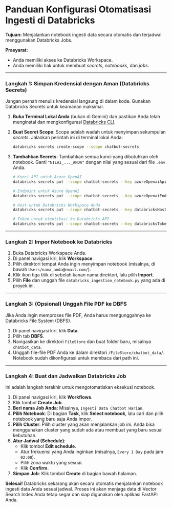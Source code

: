 # Panduan Konfigurasi Otomatisasi Ingesti di Databricks

**Tujuan:** Menjalankan notebook ingesti data secara otomatis dan terjadwal menggunakan Databricks Jobs.

**Prasyarat:**
*   Anda memiliki akses ke Databricks Workspace.
*   Anda memiliki hak untuk membuat *secrets*, *notebooks*, dan *jobs*.

---

### Langkah 1: Simpan Kredensial dengan Aman (Databricks Secrets)

Jangan pernah menulis kredensial langsung di dalam kode. Gunakan Databricks Secrets untuk keamanan maksimal.

1.  **Buka Terminal Lokal Anda** (bukan di Gemini) dan pastikan Anda telah menginstal dan mengkonfigurasi [Databricks CLI](https://docs.databricks.com/en/dev-tools/cli/index.html).

2.  **Buat Secret Scope**: Scope adalah wadah untuk menyimpan sekumpulan *secrets*. Jalankan perintah ini di terminal lokal Anda:
    ```bash
    databricks secrets create-scope --scope chatbot-secrets
    ```

3.  **Tambahkan Secrets**: Tambahkan semua kunci yang dibutuhkan oleh notebook. Ganti `"NILAI_..._ANDA"` dengan nilai yang sesuai dari file `.env` Anda.
    ```bash
    # Kunci API untuk Azure OpenAI
    databricks secrets put --scope chatbot-secrets --key azureOpenaiApiKey --string-value "NILAI_AZURE_OPENAI_API_KEY_ANDA"

    # Endpoint untuk Azure OpenAI
    databricks secrets put --scope chatbot-secrets --key azureOpenaiEndpoint --string-value "NILAI_AZURE_OPENAI_ENDPOINT_ANDA"

    # Host untuk Databricks Workspace Anda
    databricks secrets put --scope chatbot-secrets --key databricksHost --string-value "NILAI_DATABRICKS_HOST_ANDA"

    # Token untuk otentikasi ke Databricks API
    databricks secrets put --scope chatbot-secrets --key databricksToken --string-value "NILAI_DATABRICKS_TOKEN_ANDA"
    ```

---

### Langkah 2: Impor Notebook ke Databricks

1.  Buka Databricks Workspace Anda.
2.  Di panel navigasi kiri, klik **Workspace**.
3.  Pilih direktori tempat Anda ingin menyimpan notebook (misalnya, di bawah `Users/nama_anda@email.com/`).
4.  Klik ikon tiga titik di sebelah kanan nama direktori, lalu pilih **Import**.
5.  Pilih **File** dan unggah file `databricks_ingestion_notebook.py` yang ada di proyek ini.

---

### Langkah 3: (Opsional) Unggah File PDF ke DBFS

Jika Anda ingin memproses file PDF, Anda harus mengunggahnya ke Databricks File System (DBFS).

1.  Di panel navigasi kiri, klik **Data**.
2.  Pilih tab **DBFS**.
3.  Navigasikan ke direktori `FileStore` dan buat folder baru, misalnya `chatbot_data`.
4.  Unggah file-file PDF Anda ke dalam direktori `/FileStore/chatbot_data/`. Notebook sudah dikonfigurasi untuk membaca dari path ini.

---

### Langkah 4: Buat dan Jadwalkan Databricks Job

Ini adalah langkah terakhir untuk mengotomatiskan eksekusi notebook.

1.  Di panel navigasi kiri, klik **Workflows**.
2.  Klik tombol **Create Job**.
3.  **Beri nama Job Anda**: Misalnya, `Ingesti Data Chatbot Harian`.
4.  **Pilih Notebook**: Di bagian **Task**, klik **Select notebook**, lalu cari dan pilih notebook yang baru saja Anda impor.
5.  **Pilih Cluster**: Pilih cluster yang akan menjalankan job ini. Anda bisa menggunakan cluster yang sudah ada atau membuat yang baru sesuai kebutuhan.
6.  **Atur Jadwal (Schedule)**:
    *   Klik tombol **Edit schedule**.
    *   Atur frekuensi yang Anda inginkan (misalnya, `Every 1 Day` pada jam `02:00`).
    *   Pilih zona waktu yang sesuai.
    *   Klik **Confirm**.
7.  **Simpan Job**: Klik tombol **Create** di bagian bawah halaman.

**Selesai!** Databricks sekarang akan secara otomatis menjalankan notebook ingesti data Anda sesuai jadwal. Proses ini akan menjaga data di Vector Search Index Anda tetap segar dan siap digunakan oleh aplikasi FastAPI Anda.
